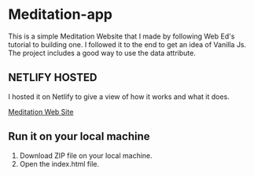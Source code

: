 # Meditation-app

This is a simple Meditation Website that I made by following Web Ed's tutorial to building one. I followed it to the end to get an idea of Vanilla Js.
The project includes a good way to use the data attribute.

## NETLIFY HOSTED
I hosted it on Netlify to give a view of how it works and what it does.

[Meditation Web Site](https://meditationsite.netlify.app/)

## Run it on your local machine

1. Download ZIP file on your local machine.
2. Open the index.html file.

